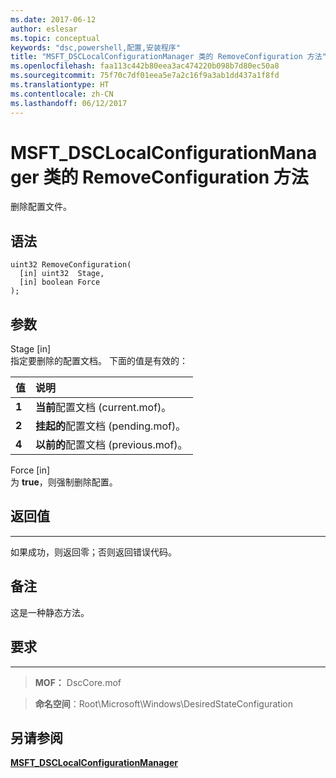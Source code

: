 ```yaml
---
ms.date: 2017-06-12
author: eslesar
ms.topic: conceptual
keywords: "dsc,powershell,配置,安装程序"
title: "MSFT_DSCLocalConfigurationManager 类的 RemoveConfiguration 方法"
ms.openlocfilehash: faa113c442b80eea3ac474220b098b7d80ec50a8
ms.sourcegitcommit: 75f70c7df01eea5e7a2c16f9a3ab1dd437a1f8fd
ms.translationtype: HT
ms.contentlocale: zh-CN
ms.lasthandoff: 06/12/2017
---
```

# <a name="removeconfiguration-method-of-the-msftdsclocalconfigurationmanager-class"></a>MSFT_DSCLocalConfigurationManager 类的 RemoveConfiguration 方法

删除配置文件。

<a name="syntax"></a>语法
------

```mof
uint32 RemoveConfiguration(
  [in] uint32  Stage,
  [in] boolean Force
);
```

<a name="parameters"></a>参数
----------

Stage \[in\]  
指定要删除的配置文档。 下面的值是有效的：

|值 |说明 |
|:--- |:---|
|**1** | **当前**配置文档 (current.mof)。 |
|**2** | **挂起的**配置文档 (pending.mof)。  |
|**4** | **以前的**配置文档 (previous.mof)。 |

Force \[in\]  
为 **true**，则强制删除配置。

## <a name="return-value"></a>返回值
------------

如果成功，则返回零；否则返回错误代码。

## <a name="remarks"></a>备注

这是一种静态方法。

## <a name="requirements"></a>要求
------------
>**MOF：** DscCore.mof

>**命名空间**：Root\Microsoft\Windows\DesiredStateConfiguration


## <a name="see-also"></a>另请参阅


[**MSFT_DSCLocalConfigurationManager**](msft-dsclocalconfigurationmanager.md)


 

 



